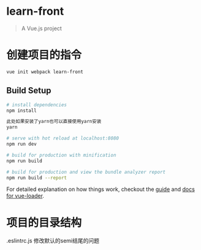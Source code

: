 # learn-front

> A Vue.js project

# 创建项目的指令
```
vue init webpack learn-front
```

## Build Setup

``` bash
# install dependencies
npm install

此处如果安装了yarn也可以直接使用yarn安装
yarn

# serve with hot reload at localhost:8080
npm run dev

# build for production with minification
npm run build

# build for production and view the bundle analyzer report
npm run build --report
```

For detailed explanation on how things work, checkout the [guide](http://vuejs-templates.github.io/webpack/) and [docs for vue-loader](http://vuejs.github.io/vue-loader).

# 项目的目录结构
.eslintrc.js
修改默认的semi结尾的问题

